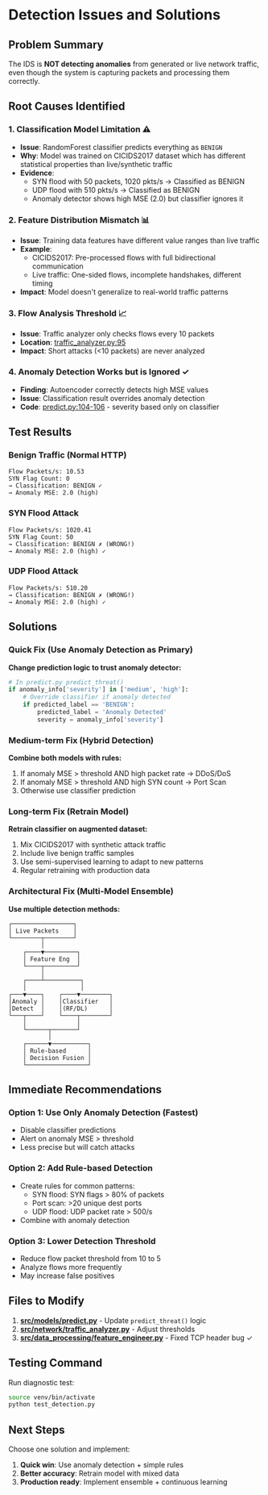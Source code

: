 # Detection Issues and Solutions

## Problem Summary
The IDS is **NOT detecting anomalies** from generated or live network traffic, even though the system is capturing packets and processing them correctly.

## Root Causes Identified

### 1. **Classification Model Limitation** ⚠️
- **Issue**: RandomForest classifier predicts everything as `BENIGN`
- **Why**: Model was trained on CICIDS2017 dataset which has different statistical properties than live/synthetic traffic
- **Evidence**:
  - SYN flood with 50 packets, 1020 pkts/s → Classified as BENIGN
  - UDP flood with 510 pkts/s → Classified as BENIGN
  - Anomaly detector shows high MSE (2.0) but classifier ignores it

### 2. **Feature Distribution Mismatch** 📊
- **Issue**: Training data features have different value ranges than live traffic
- **Example**:
  - CICIDS2017: Pre-processed flows with full bidirectional communication
  - Live traffic: One-sided flows, incomplete handshakes, different timing
- **Impact**: Model doesn't generalize to real-world traffic patterns

### 3. **Flow Analysis Threshold** 📈
- **Issue**: Traffic analyzer only checks flows every 10 packets
- **Location**: [traffic_analyzer.py:95](src/network/traffic_analyzer.py#L95)
- **Impact**: Short attacks (<10 packets) are never analyzed

### 4. **Anomaly Detection Works but is Ignored** ✓
- **Finding**: Autoencoder correctly detects high MSE values
- **Issue**: Classification result overrides anomaly detection
- **Code**: [predict.py:104-106](src/models/predict.py#L104-106) - severity based only on classifier

## Test Results

### Benign Traffic (Normal HTTP)
```
Flow Packets/s: 10.53
SYN Flag Count: 0
→ Classification: BENIGN ✓
→ Anomaly MSE: 2.0 (high)
```

### SYN Flood Attack
```
Flow Packets/s: 1020.41
SYN Flag Count: 50
→ Classification: BENIGN ✗ (WRONG!)
→ Anomaly MSE: 2.0 (high) ✓
```

### UDP Flood Attack
```
Flow Packets/s: 510.20
→ Classification: BENIGN ✗ (WRONG!)
→ Anomaly MSE: 2.0 (high) ✓
```

## Solutions

### Quick Fix (Use Anomaly Detection as Primary)
**Change prediction logic to trust anomaly detector:**

```python
# In predict.py predict_threat()
if anomaly_info['severity'] in ['medium', 'high']:
    # Override classifier if anomaly detected
    if predicted_label == 'BENIGN':
        predicted_label = 'Anomaly Detected'
        severity = anomaly_info['severity']
```

### Medium-term Fix (Hybrid Detection)
**Combine both models with rules:**

1. If anomaly MSE > threshold AND high packet rate → DDoS/DoS
2. If anomaly MSE > threshold AND high SYN count → Port Scan
3. Otherwise use classifier prediction

### Long-term Fix (Retrain Model)
**Retrain classifier on augmented dataset:**

1. Mix CICIDS2017 with synthetic attack traffic
2. Include live benign traffic samples
3. Use semi-supervised learning to adapt to new patterns
4. Regular retraining with production data

### Architectural Fix (Multi-Model Ensemble)
**Use multiple detection methods:**

```
┌─────────────────┐
│ Live Packets    │
└────────┬────────┘
         │
    ┌────▼─────────┐
    │ Feature Eng  │
    └────┬─────────┘
         │
    ┌────┴──────────┐
    │               │
┌───▼────┐    ┌────▼────────┐
│Anomaly │    │Classifier   │
│Detect  │    │(RF/DL)      │
└───┬────┘    └────┬────────┘
    │              │
    └──────┬───────┘
           │
    ┌──────▼──────────┐
    │ Rule-based      │
    │ Decision Fusion │
    └─────────────────┘
```

## Immediate Recommendations

### Option 1: Use Only Anomaly Detection (Fastest)
- Disable classifier predictions
- Alert on anomaly MSE > threshold
- Less precise but will catch attacks

### Option 2: Add Rule-based Detection
- Create rules for common patterns:
  - SYN flood: SYN flags > 80% of packets
  - Port scan: >20 unique dest ports
  - UDP flood: UDP packet rate > 500/s
- Combine with anomaly detection

### Option 3: Lower Detection Threshold
- Reduce flow packet threshold from 10 to 5
- Analyze flows more frequently
- May increase false positives

## Files to Modify

1. **[src/models/predict.py](src/models/predict.py)** - Update `predict_threat()` logic
2. **[src/network/traffic_analyzer.py](src/network/traffic_analyzer.py)** - Adjust thresholds
3. **[src/data_processing/feature_engineer.py](src/data_processing/feature_engineer.py)** - Fixed TCP header bug ✓

## Testing Command

Run diagnostic test:
```bash
source venv/bin/activate
python test_detection.py
```

## Next Steps

Choose one solution and implement:
1. **Quick win**: Use anomaly detection + simple rules
2. **Better accuracy**: Retrain model with mixed data
3. **Production ready**: Implement ensemble + continuous learning
